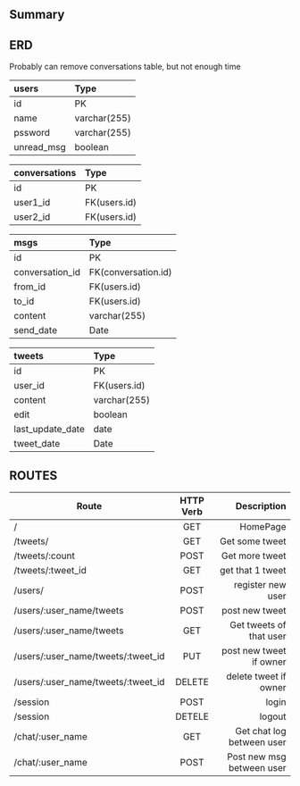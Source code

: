 ## Summary

## ERD
Probably can remove conversations table, but not enough time

| users          | Type  |
|:------------------|:------------|
| id       | PK |
|name          | varchar(255)|
|    pssword       |varchar(255)|
|     unread_msg      | boolean|

| conversations          | Type  |
|:------------------|:------------|
| id       | PK |
|user1_id          | FK(users.id)|
|    user2_id       |FK(users.id)|

| msgs          | Type  |
|:------------------|:------------|
| id       | PK |
|conversation_id          | FK(conversation.id)|
|    from_id       |FK(users.id)|
|    to_id       |FK(users.id)|
|    content       |varchar(255)|
|    send_date       |Date|

| tweets          | Type  |
|:------------------|:------------|
| id       | PK |
|user_id          | FK(users.id)|
|    content       |varchar(255)|
|edit |boolean|
|last_update_date|date|
|    tweet_date       |Date|


## ROUTES

| Route                                   | HTTP Verb          | Description  |
| ----------------------------------------|:------------------:| ------------:|
| /                                       | GET                | HomePage     |
| /tweets/                            | GET                | Get some tweet|
| /tweets/:count                   | POST               | Get more tweet|
| /tweets/:tweet_id                    | GET               | get that 1 tweet |
| /users/                     | POST                | register new user |
| /users/:user_name/tweets           | POST               | post new tweet     |
| /users/:user_name/tweets           | GET               | Get tweets of that user    |
| /users/:user_name/tweets/:tweet_id           | PUT               | post new tweet if owner    |
| /users/:user_name/tweets/:tweet_id           | DELETE               | delete tweet if owner     |
| /session           | POST               | login     |
| /session           | DETELE               | logout     |
| /chat/:user_name           | GET               | Get chat log between user     |
| /chat/:user_name           | POST               | Post new msg between user     |

## 